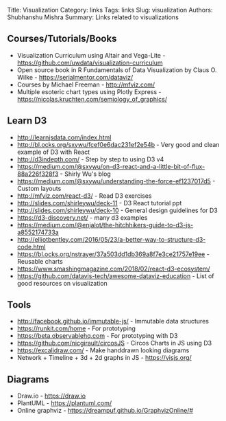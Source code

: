 Title: Visualization
Category: links
Tags: links
Slug: visualization
Authors: Shubhanshu Mishra
Summary: Links related to visualizations

## Courses/Tutorials/Books

* Visualization Curriculum using Altair and Vega-Lite - https://github.com/uwdata/visualization-curriculum
* Open source book in R Fundamentals of Data Visualization by Claus O. Wilke - https://serialmentor.com/dataviz/
* Courses by Michael Freeman - http://mfviz.com/
* Multiple esoteric chart types using Plotly Express - https://nicolas.kruchten.com/semiology_of_graphics/

## Learn D3

* http://learnjsdata.com/index.html
* http://bl.ocks.org/sxywu/fcef0e6dac231ef2e54b - Very good and clean example of D3 with React
* http://d3indepth.com/ - Step by step to using D3 v4
* https://medium.com/@sxywu/on-d3-react-and-a-little-bit-of-flux-88a226f328f3 - Shirly Wu's blog
* https://medium.com/@sxywu/understanding-the-force-ef1237017d5 - Custom layouts
* http://mfviz.com/react-d3/ - Read D3 exercises
* http://slides.com/shirleywu/deck-11 - D3 React tutorial ppt
* http://slides.com/shirleywu/deck-10 - General design guidelines for D3
* https://d3-discovery.net/ - many d3 examples
* https://medium.com/@enjalot/the-hitchhikers-guide-to-d3-js-a8552174733a
* http://elliotbentley.com/2016/05/23/a-better-way-to-structure-d3-code.html
* https://bl.ocks.org/nstrayer/37a503dd1db369a8f7e3ce21757e19ee - Reusable charts
* https://www.smashingmagazine.com/2018/02/react-d3-ecosystem/
* https://github.com/datavis-tech/awesome-dataviz-education - List of good resources on visualization

## Tools

* http://facebook.github.io/immutable-js/ - Immutable data structures
* https://runkit.com/home - For prototyping
* https://beta.observablehq.com - For prototyping with D3
* https://github.com/nicgirault/circosJS - Circos Charts in JS using D3
* https://excalidraw.com/ - Make handdrawn looking diagrams
* Network + Timeline + 3d + 2d graphs in JS - https://visjs.org/


## Diagrams

* Draw.io - https://draw.io
* PlantUML - https://plantuml.com/
* Online graphviz - https://dreampuf.github.io/GraphvizOnline/#



